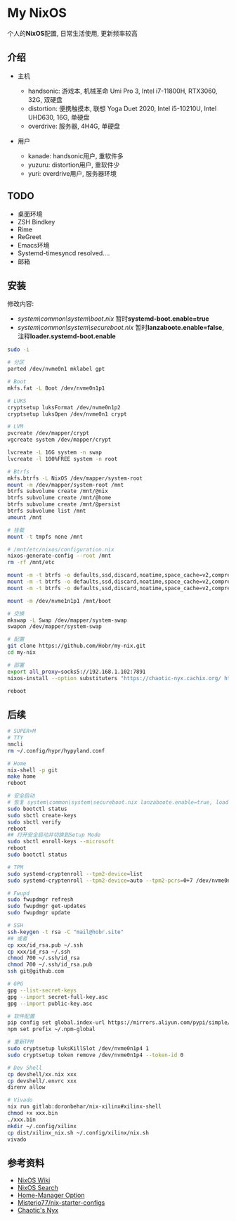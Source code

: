 # My NixOS

个人的**NixOS**配置, 日常生活使用, 更新频率较高

## 介绍

- 主机
  - handsonic: 游戏本, 机械革命 Umi Pro 3, Intel i7-11800H, RTX3060, 32G,  双硬盘
  - distortion: 便携触摸本, 联想 Yoga Duet 2020, Intel i5-10210U, Intel UHD630, 16G, 单硬盘
  - overdrive: 服务器, 4H4G, 单硬盘

- 用户
  - kanade: handsonic用户, 重软件多
  - yuzuru: distortion用户, 重软件少
  - yuri: overdrive用户, 服务器环境

## TODO

- 桌面环境
- ZSH Bindkey
- Rime
- ReGreet
- Emacs环境
- Systemd-timesyncd resolved....
- 邮箱

## 安装

修改内容:

- *system\common\system\boot.nix* 暂时**systemd-boot.enable=true**
- *system\common\system\secureboot.nix* 暂时**lanzaboote.enable=false**, 注释**loader.systemd-boot.enable**

```bash
sudo -i

# 分区
parted /dev/nvme0n1 mklabel gpt

# Boot
mkfs.fat -L Boot /dev/nvme0n1p1

# LUKS
cryptsetup luksFormat /dev/nvme0n1p2
cryptsetup luksOpen /dev/nvme0n1 crypt

# LVM
pvcreate /dev/mapper/crypt
vgcreate system /dev/mapper/crypt

lvcreate -L 16G system -n swap
lvcreate -l 100%FREE system -n root

# Btrfs
mkfs.btrfs -L NixOS /dev/mapper/system-root
mount -m /dev/mapper/system-root /mnt
btrfs subvolume create /mnt/@nix
btrfs subvolume create /mnt/@home
btrfs subvolume create /mnt/@persist
btrfs subvolume list /mnt
umount /mnt

# 挂载
mount -t tmpfs none /mnt

# /mnt/etc/nixos/configuration.nix
nixos-generate-config --root /mnt
rm -rf /mnt/etc

mount -m -t btrfs -o defaults,ssd,discard,noatime,space_cache=v2,compress=zstd,subvol=@nix /dev/mapper/system-root /mnt/nix
mount -m -t btrfs -o defaults,ssd,discard,noatime,space_cache=v2,compress=zstd,subvol=@home /dev/mapper/system-root /mnt/home
mount -m -t btrfs -o defaults,ssd,discard,noatime,space_cache=v2,compress=zstd,subvol=@persist /dev/mapper/system-root /mnt/persist

mount -m /dev/nvme1n1p1 /mnt/boot

# 交换
mkswap -L Swap /dev/mapper/system-swap
swapon /dev/mapper/system-swap

# 配置
git clone https://github.com/Hobr/my-nix.git
cd my-nix

# 部署
export all_proxy=socks5://192.168.1.102:7891
nixos-install --option substituters "https://chaotic-nyx.cachix.org/ https://hyprland.cachix.org https://mirrors.ustc.edu.cn/nix-channels/store" --option require-sigs false --show-trace --root /mnt --flake .#handsonic/distortion/overdrive

reboot
```

## 后续

```bash
# SUPER+M
# TTY
nmcli
rm ~/.config/hypr/hypyland.conf

# Home
nix-shell -p git
make home
reboot

# 安全启动
# 恢复 system\common\system\secureboot.nix lanzaboote.enable=true, loader.systemd-boot.enable
sudo bootctl status
sudo sbctl create-keys
sudo sbctl verify
reboot
## 打开安全启动并切换到Setup Mode
sudo sbctl enroll-keys --microsoft
reboot
sudo bootctl status

# TPM
sudo systemd-cryptenroll --tpm2-device=list
sudo systemd-cryptenroll --tpm2-device=auto --tpm2-pcrs=0+7 /dev/nvme0n1

# Fwupd
sudo fwupdmgr refresh
sudo fwupdmgr get-updates
sudo fwupdmgr update

# SSH
ssh-keygen -t rsa -C "mail@hobr.site"
## 或者
cp xxx/id_rsa.pub ~/.ssh
cp xxx/id_rsa ~/.ssh
chmod 700 ~/.ssh/id_rsa
chmod 700 ~/.ssh/id_rsa.pub
ssh git@github.com

# GPG
gpg --list-secret-keys
gpg --import secret-full-key.asc
gpg --import public-key.asc

# 软件配置
pip config set global.index-url https://mirrors.aliyun.com/pypi/simple/
npm set prefix ~/.npm-global

# 重新TPM
sudo cryptsetup luksKillSlot /dev/nvme0n1p4 1
sudo cryptsetup token remove /dev/nvme0n1p4 --token-id 0

# Dev Shell
cp devshell/xx.nix xxx
cp devshell/.envrc xxx
direnv allow

# Vivado
nix run gitlab:doronbehar/nix-xilinx#xilinx-shell
chmod +x xxx.bin
./xxx.bin
mkdir ~/.config/xilinx
cp dist/xilinx_nix.sh ~/.config/xilinx/nix.sh
vivado
```

## 参考资料

- [NixOS Wiki](https://nixos.wiki/)
- [NixOS Search](https://search.nixos.org/packages)
- [Home-Manager Option](https://mipmip.github.io/home-manager-option-search/)
- [Misterio77/nix-starter-configs](https://github.com/Misterio77/nix-starter-configs)
- [Chaotic's Nyx](https://www.nyx.chaotic.cx/)
